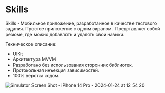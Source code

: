 # Skills 
Skills - Мобильное приложение, разработанное в качестве тестового задания. Простое приложение с одним экраном.  Представляет собой резюме, где можно добавлять и удалять свои навыки.

Техническое описание:
* UIKit
* Архитектура MVVM
* Разработано без использования сторонних библиотек.
* Протокольная инъекция зависимостей.
* 100% верстка кодом.



![Simulator Screen Shot - iPhone 14 Pro - 2024-01-24 at 12 54 20](https://github.com/VasiliyVygnych/Skills/assets/126402174/a194fab5-87f7-4579-ab50-a78cebb21373)
